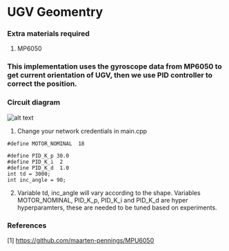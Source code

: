 # UGV Geomentry
### Extra materials required
1. MP6050

### This implementation uses the gyroscope data from MP6050 to get current orientation of UGV, then we use PID controller to correct the position. 

### Circuit diagram
![alt text](https://i0.wp.com/randomnerdtutorials.com/wp-content/uploads/2020/12/MPU6050_ESP32_Wiring-Schematic-Diagram.png?resize=726%2C687&quality=100&strip=all&ssl=1)

1. Change your network credentials in main.cpp
```
#define MOTOR_NOMINAL  18

#define PID_K_p 30.0
#define PID_K_i  2
#define PID_K_d  1.0
int td = 3000;
int inc_angle = 90;
```
2. Variable td, inc_angle will vary according to the shape. Variables MOTOR_NOMINAL, PID_K_p, PID_K_i and PID_K_d are hyper hyperparamters, these are needed to be tuned based on experiments.

### References
[1] https://github.com/maarten-pennings/MPU6050
